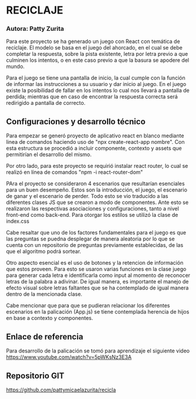 # RECICLAJE

### Autora: Patty Zurita

Para este proyecto se ha generado un juego con React con temática de reciclaje. El modelo se basa en el juego del ahorcado, en el cual se debe completar la respuesta, sobre la pista existente, letra por letra previo a que culminen los intentos, o en este caso previo a que la basura se apodere del mundo. 

Para el juego se tiene una pantalla de inicio, la cual cumple con la función de informar las instrucciones a su usuario y dar inicio al juego. En el juego existe la posibilidad de fallar en los intentos lo cual nos llevará a pantalla de perdida; mientras que en caso de encontrar la respuesta correcta será redirigido a pantalla de correcto.

## Configuraciones y desarrollo técnico
Para empezar se generó proyecto de aplicativo react en blanco mediante linea de comandos haciendo uso de "npx create-react-app nombre". Con esta estructura se procedió a incluir componente, contexto y assets que permitirían el desarrollo del mismo. 

Por otro lado, para este proyecto se requirió instalar react router, lo cual se realizó en línea de comandos "npm -i react-router-dom"

PAra el proyecto se consideraron 4 escenarios que resultarían esenciales para un buen desempeño. Estos son la introducción, el juego, el escenario de ganar y el escenario de perder. Todo esto se vio traducido a las diferentes clases JS que se crearon a modo de componentes. Ante esto se realizaron las respectivas asociaciones y configuraciones, tanto a nivel front-end como back-end. Para otorgar los estilos se utilizó la clase de index.css

Cabe resaltar que uno de los factores fundamentales para el juego es que las preguntas se puedna desplegar de manera aleatoria por lo que se cuenta con un repositorio de preguntas previamente establecidas, de las que el algoritmo podrá sortear. 

Otro aspecto esencial es el uso de botones y la retencion de información que estos proveen. Para esto se usaron varias funciones en la clase juego para generar cada letra e identificarla como input al momento de reconocer letras de la palabra a adivinar. De igual manera, es importante el manejo de efecto visual sobre letras faltantes que se ha contemplado de igual manera dentro de la mencionada clase. 

Cabe mencionar que para que se pudieran relacionar los diferentes escenarios en la palicación (App.js) se tiene contemplada herencia de hijos en base a contexto y componentes.

## Enlace de referencia
Para desarrollo de la palicación se tomó para aprendizaje el siguiente video https://www.youtube.com/watch?v=5pWKsNz3E3A

## Repositorio GIT
https://github.com/pattymicaelazurita/recicla